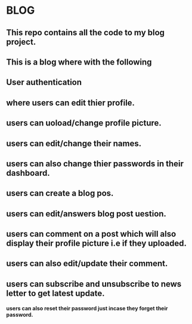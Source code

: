 # BLOG

## This repo contains all the code to my blog project.

## This is a blog where with the following 

## User authentication
## where users can edit thier profile.
## users can uoload/change profile picture.
## users can edit/change their names.
## users can also change thier passwords in their dashboard.
## users can create a blog pos.
## users can edit/answers blog post uestion.
## users can comment on a post which will also display their profile picture i.e if they uploaded.
##  users can also edit/update their comment.
## users can subscribe and unsubscribe to news letter to get latest update.
#### users can also reset their password just incase they forget their password.
